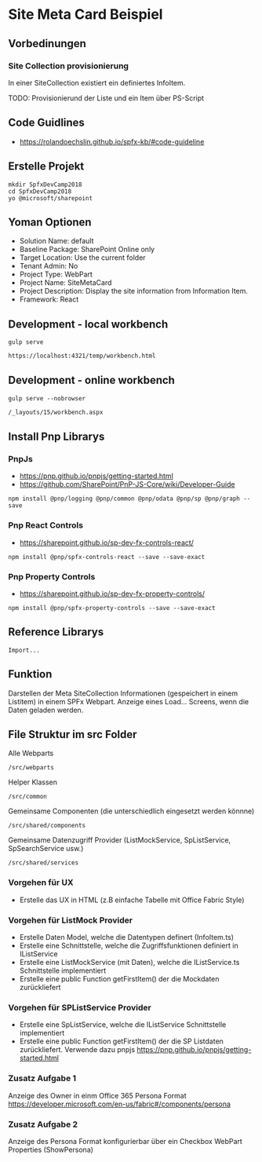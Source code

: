 # Site Meta Card Beispiel

## Vorbedinungen

### Site Collection provisionierung
In einer SiteCollection existiert ein definiertes InfoItem.

TODO: Provisionierund der Liste und ein Item über PS-Script

## Code Guidlines

- https://rolandoechslin.github.io/spfx-kb/#code-guideline


## Erstelle Projekt

```bs
mkdir SpfxDevCamp2018
cd SpfxDevCamp2018
yo @microsoft/sharepoint
```

## Yoman Optionen

- Solution Name: default
- Baseline Package: SharePoint Online only
- Target Location: Use the current folder
- Tenant Admin: No
- Project Type: WebPart
- Project Name: SiteMetaCard
- Project Description: Display the site information from Information Item.
- Framework: React

## Development - local workbench

```bs
gulp serve
```

```html
https://localhost:4321/temp/workbench.html
```

## Development - online workbench

```bs
gulp serve --nobrowser
```

```html
/_layouts/15/workbench.aspx
```


## Install Pnp Librarys

### PnpJs

- <https://pnp.github.io/pnpjs/getting-started.html>
- <https://github.com/SharePoint/PnP-JS-Core/wiki/Developer-Guide>

```bs
npm install @pnp/logging @pnp/common @pnp/odata @pnp/sp @pnp/graph --save
```

### Pnp React Controls

- <https://sharepoint.github.io/sp-dev-fx-controls-react/>

```bs
npm install @pnp/spfx-controls-react --save --save-exact
```

### Pnp Property Controls

- <https://sharepoint.github.io/sp-dev-fx-property-controls/>

```bs
npm install @pnp/spfx-property-controls --save --save-exact
```

## Reference Librarys

```tsx
Import...
```

## Funktion
Darstellen der Meta SiteCollection Informationen (gespeichert in einem Listitem) in einem SPFx Webpart. Anzeige eines Load... Screens, wenn die Daten geladen werden.

## File Struktur im src Folder

Alle Webparts

```bs
/src/webparts
```

Helper Klassen

```bs
/src/common
```

Gemeinsame Componenten (die unterschiedlich eingesetzt werden könnne)

```bs
/src/shared/components
```

Gemeinsame Datenzugriff Provider (ListMockService, SpListService, SpSearchService usw.)

```bs
/src/shared/services
```

### Vorgehen für UX

- Erstelle das UX in HTML (z.B einfache Tabelle mit Office Fabric Style)

### Vorgehen für ListMock Provider

- Erstelle Daten Model, welche die Datentypen definert (InfoItem.ts)
- Erstelle eine Schnittstelle, welche die Zugriffsfunktionen definiert in IListService
- Erstelle eine ListMockService (mit Daten), welche die IListService.ts Schnittstelle implementiert
- Erstelle eine public Function getFirstItem() der die Mockdaten zurückliefert

### Vorgehen für SPListService Provider

- Erstelle eine SpListService, welche die IListService Schnittstelle implementiert
- Erstelle eine public Function getFirstItem() der die SP Listdaten zurückliefert. Verwende dazu pnpjs https://pnp.github.io/pnpjs/getting-started.html

### Zusatz Aufgabe 1

Anzeige des Owner in einm Office 365 Persona Format https://developer.microsoft.com/en-us/fabric#/components/persona

### Zusatz Aufgabe 2

Anzeige des Persona Format konfigurierbar über ein Checkbox WebPart Properties (ShowPersona)